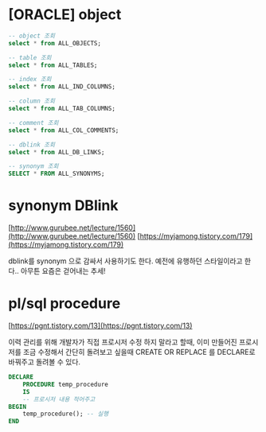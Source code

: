 
# [ORACLE] object

```sql 
-- object 조회
select * from ALL_OBJECTS;
```

```sql 
-- table 조회
select * from ALL_TABLES;
```

```sql 
-- index 조회
select * from ALL_IND_COLUMNS;
```

```sql 
-- column 조회
select * from ALL_TAB_COLUMNS;
```

```sql 
-- comment 조회
select * from ALL_COL_COMMENTS;
```

```sql 
-- dblink 조회
select * from ALL_DB_LINKS;
```

```sql 
-- synonym 조회
SELECT * FROM ALL_SYNONYMS;
```

# synonym DBlink

[http://www.gurubee.net/lecture/1560](http://www.gurubee.net/lecture/1560)
[https://myjamong.tistory.com/179](https://myjamong.tistory.com/179)

dblink를 synonym 으로 감싸서 사용하기도 한다. 예전에 유행하던 스타일이라고 한다.. 아무튼 요즘은 걷어내는 추세!

# pl/sql procedure
[https://pgnt.tistory.com/13](https://pgnt.tistory.com/13)

이력 관리를 위해 개발자가 직접 프로시저 수정 하지 말라고 할때, 이미 만들어진 프로시저를 조금 수정해서 간단히 돌려보고 싶을때
CREATE OR REPLACE 를 DECLARE로 바꿔주고 돌려볼 수 있다.

``` sql
DECLARE 
	PROCEDURE temp_procedure
	IS
	-- 프로시저 내용 적어주고
BEGIN
	temp_procedure(); -- 실행
END

```



<!--stackedit_data:
eyJoaXN0b3J5IjpbLTEwMDA0NDU4ODEsMTQ3NTAxMzkyMCwtMT
QzMDMyNDQ0OCwtMTkwOTgxNDk1NywyMDgxNDczMzU5XX0=
-->